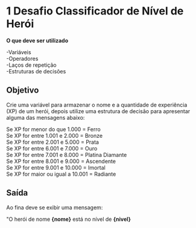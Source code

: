 # 1 Desafio Classificador de Nível de Herói

**O que deve ser utilizado**

-Variáveis<br>
-Operadores<br>
-Laços de repetição<br>
-Estruturas de decisões<br>

## Objetivo

Crie uma variável para armazenar o nome e a quantidade de experiência
(XP) de um herói, depois utilize uma estrutura de decisão para
apresentar alguma das mensagens abaixo:<br>

Se XP for menor do que 1.000 = Ferro<br>
Se XP for entre 1.001 e 2.000 = Bronze<br>
Se XP for entre 2.001 e 5.000 = Prata<br>
Se XP for entre 6.001 e 7.000 = Ouro<br>
Se XP for entre 7.001 e 8.000 = Platina Diamante<br>
Se XP for entre 8.001 e 9.000 = Ascendente<br>
Se XP for entre 9.001 e 10.000 = Imortal<br>
Se XP for maior ou igual a 10.001 = Radiante<br>

## Saída

Ao fina deve se exibir uma mensagem:

"O herói de nome **{nome}** está no nível de **{nivel}**